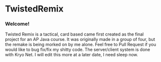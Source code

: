 # TwistedRemix
### Welcome!
Twisted Remix is a tactical, card based came first created as the final project for an AP Java course. 
It was originally made in a group of four, but the remake is being morked on by me alone.
Feel free to Pull Request if you would like to bug fix/fix my shitty code.
The server/client system is done with Kryo Net.
I will edit this more at a later date, I need sleep now.
